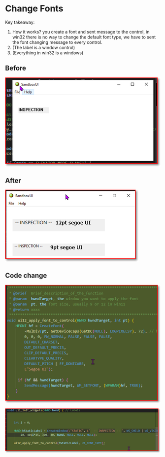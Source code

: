 # Change Fonts

Key takeaway:
1. How it works? you create a font and sent message to the control, in win32 there is no way to change the default font type, we have to sent the font changing message to every control.
2. (The label is a window control)
3. (Everything in win32 is a windows)

## Before
![b](image.png)

## After 
![2](image-1.png)


## Code change


![1](image-2.png)

![2](image-3.png)


